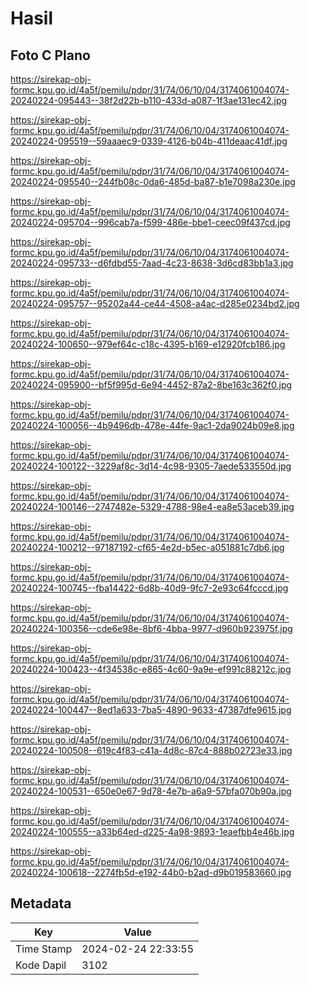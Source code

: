# Hasil

## Foto C Plano

https://sirekap-obj-formc.kpu.go.id/4a5f/pemilu/pdpr/31/74/06/10/04/3174061004074-20240224-095443--38f2d22b-b110-433d-a087-1f3ae131ec42.jpg

https://sirekap-obj-formc.kpu.go.id/4a5f/pemilu/pdpr/31/74/06/10/04/3174061004074-20240224-095519--59aaaec9-0339-4126-b04b-411deaac41df.jpg

https://sirekap-obj-formc.kpu.go.id/4a5f/pemilu/pdpr/31/74/06/10/04/3174061004074-20240224-095540--244fb08c-0da6-485d-ba87-b1e7098a230e.jpg

https://sirekap-obj-formc.kpu.go.id/4a5f/pemilu/pdpr/31/74/06/10/04/3174061004074-20240224-095704--996cab7a-f599-486e-bbe1-ceec09f437cd.jpg

https://sirekap-obj-formc.kpu.go.id/4a5f/pemilu/pdpr/31/74/06/10/04/3174061004074-20240224-095733--d6fdbd55-7aad-4c23-8638-3d6cd83bb1a3.jpg

https://sirekap-obj-formc.kpu.go.id/4a5f/pemilu/pdpr/31/74/06/10/04/3174061004074-20240224-095757--95202a44-ce44-4508-a4ac-d285e0234bd2.jpg

https://sirekap-obj-formc.kpu.go.id/4a5f/pemilu/pdpr/31/74/06/10/04/3174061004074-20240224-100650--979ef64c-c18c-4395-b169-e12920fcb186.jpg

https://sirekap-obj-formc.kpu.go.id/4a5f/pemilu/pdpr/31/74/06/10/04/3174061004074-20240224-095900--bf5f995d-6e94-4452-87a2-8be163c362f0.jpg

https://sirekap-obj-formc.kpu.go.id/4a5f/pemilu/pdpr/31/74/06/10/04/3174061004074-20240224-100056--4b9496db-478e-44fe-9ac1-2da9024b09e8.jpg

https://sirekap-obj-formc.kpu.go.id/4a5f/pemilu/pdpr/31/74/06/10/04/3174061004074-20240224-100122--3229af8c-3d14-4c98-9305-7aede533550d.jpg

https://sirekap-obj-formc.kpu.go.id/4a5f/pemilu/pdpr/31/74/06/10/04/3174061004074-20240224-100146--2747482e-5329-4788-98e4-ea8e53aceb39.jpg

https://sirekap-obj-formc.kpu.go.id/4a5f/pemilu/pdpr/31/74/06/10/04/3174061004074-20240224-100212--97187192-cf65-4e2d-b5ec-a051881c7db6.jpg

https://sirekap-obj-formc.kpu.go.id/4a5f/pemilu/pdpr/31/74/06/10/04/3174061004074-20240224-100745--fba14422-6d8b-40d9-9fc7-2e93c64fcccd.jpg

https://sirekap-obj-formc.kpu.go.id/4a5f/pemilu/pdpr/31/74/06/10/04/3174061004074-20240224-100356--cde6e98e-8bf6-4bba-9977-d960b923975f.jpg

https://sirekap-obj-formc.kpu.go.id/4a5f/pemilu/pdpr/31/74/06/10/04/3174061004074-20240224-100423--4f34538c-e865-4c60-9a9e-ef991c88212c.jpg

https://sirekap-obj-formc.kpu.go.id/4a5f/pemilu/pdpr/31/74/06/10/04/3174061004074-20240224-100447--8ed1a633-7ba5-4890-9633-47387dfe9615.jpg

https://sirekap-obj-formc.kpu.go.id/4a5f/pemilu/pdpr/31/74/06/10/04/3174061004074-20240224-100508--619c4f83-c41a-4d8c-87c4-888b02723e33.jpg

https://sirekap-obj-formc.kpu.go.id/4a5f/pemilu/pdpr/31/74/06/10/04/3174061004074-20240224-100531--650e0e67-9d78-4e7b-a6a9-57bfa070b90a.jpg

https://sirekap-obj-formc.kpu.go.id/4a5f/pemilu/pdpr/31/74/06/10/04/3174061004074-20240224-100555--a33b64ed-d225-4a98-9893-1eaefbb4e46b.jpg

https://sirekap-obj-formc.kpu.go.id/4a5f/pemilu/pdpr/31/74/06/10/04/3174061004074-20240224-100618--2274fb5d-e192-44b0-b2ad-d9b019583660.jpg


## Metadata

| Key        | Value               |
| ---------- | ------------------- |
| Time Stamp | 2024-02-24 22:33:55 |
| Kode Dapil | 3102                |



